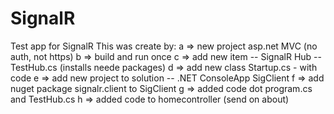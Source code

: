 # SignalR
Test app for SignalR
This was create by:
a => new project asp.net MVC (no auth, not https)
b => build and run once
c => add new item -- SignalR Hub -- TestHub.cs (installs neede packages)
d => add new class Startup.cs - with code
e => add new project to solution -- .NET ConsoleApp SigClient
f => add nuget package signalr.client to SigClient
g => added code dot program.cs and TestHub.cs
h => added code to homecontroller (send on about)

